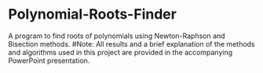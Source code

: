 # Polynomial-Roots-Finder
A program to find roots of polynomials using Newton-Raphson and Bisection methods.
#Note:
All results and a brief explanation of the methods and algorithms used in this project are provided in the accompanying PowerPoint presentation.
